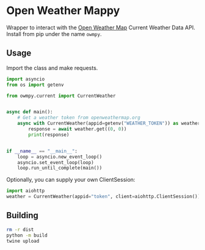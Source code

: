 # Open Weather Mappy

Wrapper to interact with the [Open Weather Map](https://openweathermap.org/api) Current Weather Data API. Install from pip under the name `owmpy`.

## Usage

Import the class and make requests.

```py
import asyncio
from os import getenv

from owmpy.current import CurrentWeather


async def main():
    # Get a weather token from openweathermap.org
    async with CurrentWeather(appid=getenv("WEATHER_TOKEN")) as weather:
        response = await weather.get((0, 0))
        print(response)


if __name__ == "__main__":
    loop = asyncio.new_event_loop()
    asyncio.set_event_loop(loop)
    loop.run_until_complete(main())
```

Optionally, you can supply your own ClientSession:

```py
import aiohttp
weather = CurrentWeather(appid="token", client=aiohttp.ClientSession())
```

## Building

<!-- for when I inevitably forget again -->

```sh
rm -r dist
python -m build
twine upload 
```
